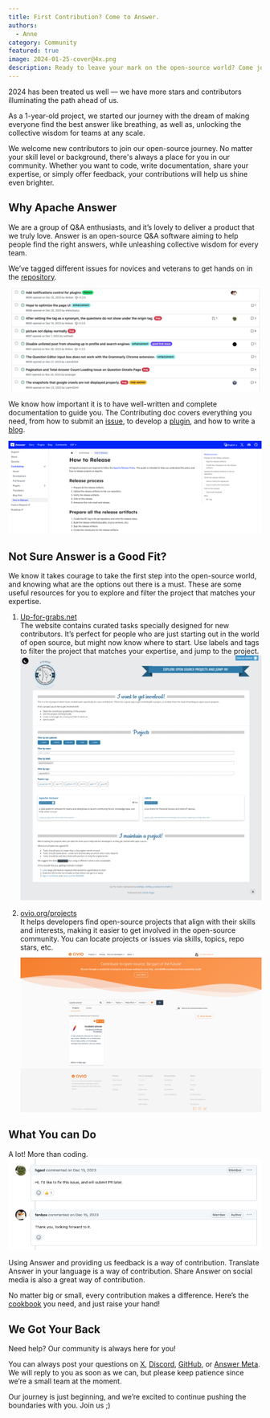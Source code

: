 ```yaml
---
title: First Contribution? Come to Answer.
authors:
  - Anne
category: Community
featured: true
image: 2024-01-25-cover@4x.png
description: Ready to leave your mark on the open-source world? Come join the welcoming Apache Answer community!
---
```


2024 has been treated us well — we have more stars and contributors illuminating the path ahead of us.

As a 1-year-old project, we started our journey with the dream of making everyone find the best answer like breathing, as well as, unlocking the collective wisdom for teams at any scale.

We welcome new contributors to join our open-source journey. No matter your skill level or background, there's always a place for you in our community. Whether you want to code, write documentation, share your expertise, or simply offer feedback, your contributions will help us shine even brighter.

## Why Apache Answer

We are a group of Q&A enthusiasts, and it’s lovely to deliver a product that we truly love. Answer is an open-source Q&A software aiming to help people find the right answers, while unleashing collective wisdom for every team.

We’ve tagged different issues for novices and veterans to get hands on in the [repository](https://github.com/apache/incubator-answer/issues).

[![Issues](GitHub%20Screenshot.jpeg)](https://github.com/apache/incubator-answer/issues)

We know how important it is to have well-written and complete documentation to guide you. The Contributing doc covers everything you need, from how to submit an [issue](https://answer.apache.org/community/issues), to develop a [plugin](https://answer.apache.org/docs/development/plugins), and how to write a [blog](https://answer.apache.org/community/blog-post).

![Answer Docs](Docs%20Screenshot.png)

## Not Sure Answer is a Good Fit?

We know it takes courage to take the first step into the open-source world, and knowing what are the options out there is a must. These are some useful resources for you to explore and filter the project that matches your expertise.

1. [Up-for-grabs.net](https://up-for-grabs.net/#/filters?names=49)\
   The website contains curated tasks specially designed for new contributors. It’s perfect for people who are just starting out in the world of open source, but might now know where to start. Use labels and tags to filter the project that matches your expertise, and jump to the project.
   [![Answer on up-for-grabs](up-for-grabs.png)](https://up-for-grabs.net/#/filters?names=49)

2. [ovio.org/projects](https://ovio.org/projects?searchText=apache+answer\&primaryOrder=SEARCH_RELEVANCE)\
   It helps developers find open-source projects that align with their skills and interests, making it easier to get involved in the open-source community. You can locate projects or issues via skills, topics, repo stars, etc.
   [![Answer on Ovio](Ovio.png)](https://ovio.org/project/apache/incubator-answer)

## What You can Do

A lot! More than coding.
![Discussion in GitHub](Discussion.png)

Using Answer and providing us feedback is a way of contribution.
Translate Answer in your language is a way of contribution.
Share Answer on social media is also a great way of contribution.

No matter big or small, every contribution makes a difference. Here’s the [cookbook](https://answer.apache.org/community/contributing) you need, and just raise your hand!

## We Got Your Back

Need help? Our community is always here for you!

You can always post your questions on [X](https://twitter.com/answerdev), [Discord](https://discord.gg/a6PZZbfnFx), [GitHub](https://github.com/apache/incubator-answer), or [Answer Meta](https://meta.answer.dev/). We will reply to you as soon as we can, but please keep patience since we’re a small team at the moment.

Our journey is just beginning, and we’re excited to continue pushing the boundaries with you. Join us ;)
